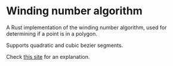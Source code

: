 # Winding number algorithm

A Rust implementation of the winding number algorithm, used for determining if a point is in a polygon.

Supports quadratic and cubic bezier segments.

Check [this site](https://web.archive.org/web/20130126163405/http://geomalgorithms.com/a03-_inclusion.html) for an explanation.
